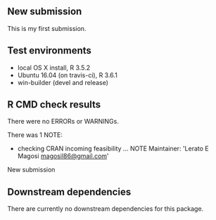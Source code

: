 ## New submission
This is my first submission.

## Test environments
* local OS X install, R 3.5.2
* Ubuntu 16.04 (on travis-ci), R 3.6.1
* win-builder (devel and release)

## R CMD check results
There were no ERRORs or WARNINGs. 

There was 1 NOTE:

* checking CRAN incoming feasibility ... NOTE
Maintainer: 'Lerato E Magosi <magosil86@gmail.com>'

New submission

## Downstream dependencies
There are currently no downstream dependencies for this package.
